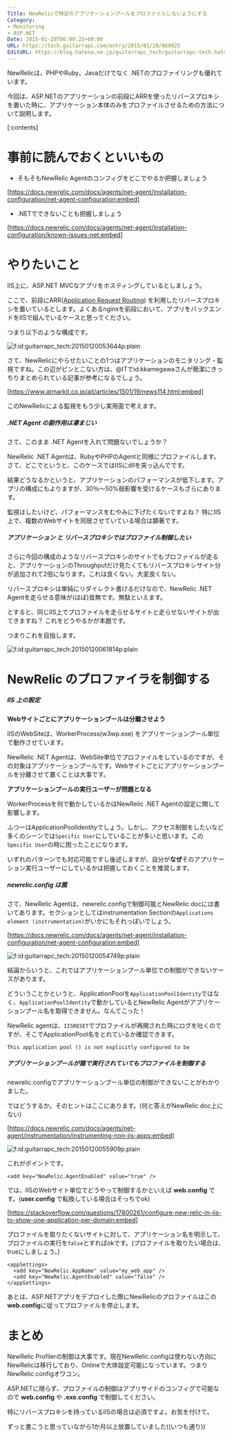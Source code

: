 ```yaml
---
Title: NewRelicで特定のアプリケーションプールをプロファイルしないようにする
Category:
- Monitoring
- ASP.NET
Date: 2015-01-20T06:09:25+09:00
URL: https://tech.guitarrapc.com/entry/2015/01/20/060925
EditURL: https://blog.hatena.ne.jp/guitarrapc_tech/guitarrapc-tech.hatenablog.com/atom/entry/8454420450077190091
---
```


NewRelicは、PHPやRuby、Javaだけでなく .NETのプロファイリングも優れています。

今回は、ASP.NETのアプリケーションの前段にARRを使ったリバースプロキシを置いた時に、アプリケーション本体のみをプロファイルさせるための方法について説明します。

[:contents]

# 事前に読んでおくといいもの

- そもそもNewRelic Agentのコンフィグをどこでやるか把握しましょう

[https://docs.newrelic.com/docs/agents/net-agent/installation-configuration/net-agent-configuration:embed]

- .NETでできないことも把握しましょう

[https://docs.newrelic.com/docs/agents/net-agent/installation-configuration/known-issues-net:embed]

# やりたいこと

IIS上に、ASP.NET MVCなアプリをホスティングしているとしましょう。

ここで、前段にARR([Application Request Routing](https://www.iis.net/downloads/microsoft/application-request-routing)) を利用したリバースプロキシを置いているとします。よくあるnginxを前段において、アプリをバックエンドをIISで組んでいるケースと思ってください。

つまり以下のような構成です。

<p><span itemscope itemtype="https://schema.org/Photograph"><img src="https://cdn-ak.f.st-hatena.com/images/fotolife/g/guitarrapc_tech/20150120/20150120053644.png" alt="f:id:guitarrapc_tech:20150120053644p:plain" title="f:id:guitarrapc_tech:20150120053644p:plain" class="hatena-fotolife" itemprop="image"></span></p>

さて、NewRelicにやらせたいことの1つはアプリケーションのモニタリング・監視ですね。この辺がピンとこない方は、@ITでid:kkamegawaさんが簡潔にきっちりまとめられている記事が参考になるでしょう。

[https://www.atmarkit.co.jp/ait/articles/1501/19/news114.html:embed]

このNewRelicによる監視をもう少し実用面で考えます。

##### .NET Agent の副作用は凄まじい

さて、このまま .NET Agentを入れて問題ないでしょうか？

NewRelic .NET Agentは、RubyやPHPのAgentと同様にプロファイルします。さて、どこでというと、このケースではIISにdllを突っ込んでです。

結果どうなるかというと、アプリケーションのパフォーマンスが低下します。アプリの構成にもよりますが、30％～50%弱影響を受けるケースもざらにあります。

監視はしたいけど、パフォーマンスをむやみに下げたくないですよね？ 特にIIS上で、複数のWebサイトを同居させていている場合は顕著です。

##### アプリケーション と リバースプロキシではプロファイル制御したい

さらに今回の構成のようなリバースプロキシのサイトでもプロファイルが走ると、アプリケーションのThroughputだけ見たくてもリバースプロキシサイト分が追加されて2倍になります。これは良くない。大変良くない。

リバースプロキシは単純にリダイレクト書けるだけなので、NewRelic .NET Agentを走らせる意味が(ほぼ)皆無です。無駄といえます。

とすると、同じIIS上でプロファイルを走らせるサイトと走らせないサイトが出てきますね？ これをどうやるかが本題です。

つまりこれを目指します。

<p><span itemscope itemtype="https://schema.org/Photograph"><img src="https://cdn-ak.f.st-hatena.com/images/fotolife/g/guitarrapc_tech/20150120/20150120061814.png" alt="f:id:guitarrapc_tech:20150120061814p:plain" title="f:id:guitarrapc_tech:20150120061814p:plain" class="hatena-fotolife" itemprop="image"></span></p>


# NewRelic のプロファイラを制御する

##### IIS 上の設定

**Webサイトごとにアプリケーションプールは分離させよう**

IISのWebSiteは、WorkerProcess(w3wp.exe) をアプリケーションプール単位で動作させています。

NewRelic .NET Agentは、WebSite単位でプロファイルをしているのですが、その対象はアプリケーションプールです。Webサイトごとにアプリケーションプールを分離させて置くことは大事です。

**アプリケーションプールの実行ユーザーが問題となる**

WorkerProcessを何で動かしているかはNewRelic .NET Agentの設定に関して影響します。

ふつーはApplicationPoolIdentityでしょう。しかし、アクセス制御をしたいなど多くのシーンでは`Specific User`にしていることが多いと思います。この`Specific User`の時に困ったことになります。

いずれのパターンでも対応可能ですし後述しますが、自分が**なぜ**そのアプリケーション実行ユーザーにしているかは把握しておくことを推奨します。

##### newrelic.config は罠

さて、NewRelic Agentは、newrelic.configで制御可能とNewRelic docには書いてあります。セクションとしてはinstrumentation Sectionの`Applications element (instrumentation)`がいかにもそれっぽいでしょう。

[https://docs.newrelic.com/docs/agents/net-agent/installation-configuration/net-agent-configuration:embed]

<p><span itemscope itemtype="https://schema.org/Photograph"><img src="https://cdn-ak.f.st-hatena.com/images/fotolife/g/guitarrapc_tech/20150120/20150120054749.png" alt="f:id:guitarrapc_tech:20150120054749p:plain" title="f:id:guitarrapc_tech:20150120054749p:plain" class="hatena-fotolife" itemprop="image"></span></p>

結論からいうと、これではアプリケーションプール単位での制御ができないケースがあります。

どういうことかというと、ApplicationPoolを`ApplicationPoolIdentity`ではなく、`ApplicationPoolIdentity`で動かしているとNewRelic Agentがアプリケーションプール名を取得できません。なんてこった！

NewRelic agentは、`IISRESET`でプロファイルが再開された時にログを吐くのですが、そこでApplicationPool名をとれているか確認できます。

```
This application pool () is not explicitly configured to be
```

##### アプリケーションプールが誰で実行されていてもプロファイルを制御する

newrelic.configでアプリケーションプール単位の制御ができないことがわかりました。

ではどうするか。そのヒントはここにあります。(何と答えがNewRelic doc上にない)

[https://docs.newrelic.com/docs/agents/net-agent/instrumentation/instrumenting-non-iis-apps:embed]

<p><span itemscope itemtype="https://schema.org/Photograph"><img src="https://cdn-ak.f.st-hatena.com/images/fotolife/g/guitarrapc_tech/20150120/20150120055909.png" alt="f:id:guitarrapc_tech:20150120055909p:plain" title="f:id:guitarrapc_tech:20150120055909p:plain" class="hatena-fotolife" itemprop="image"></span></p>

これがポイントです。

```
<add key="NewRelic.AgentEnabled" value="true" />
```
では、IISのWebサイト単位でどうやって制御するかといえば **web.config** です。(**user.config** で転換している場合はそっちでok)

[https://stackoverflow.com/questions/17800261/configure-new-relic-in-iis-to-show-one-application-per-domain:embed]

プロファイルを取りたくないサイトに対して、アプリケーション名を明示して、プロファイルの実行を`false`とすればokです。(プロファイルを取りたい場合は、trueにしましょう。)

```
<appSettings>
  <add key="NewRelic.AppName" value="my_web_app" />
  <add key="NewRelic.AgentEnabled" value="false" />
</appSettings>
```

あとは、ASP.NETアプリをデプロイした際にNewRelicのプロファイルはこの **web.config**に従ってプロファイルを停止します。


# まとめ

NewRelic Profilerの制御は大事です。現在NewRelic.configは使わない方向にNewRelicは移行しており、Onlineで大体設定可能になっています。つまりNewRelic.configオワコン。

ASP.NETに限らず、プロファイルの制御はアプリサイドのコンフィグで可能なので **web.config** や **.exe.config** で制御してください。

特にリバースプロキシを持っているIISの場合は必須ですよ。お気を付けて。

ずっと書こうと思っていながら1か月以上放置していました((いつも通り))
